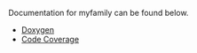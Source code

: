 Documentation for myfamily can be found below.

* [Doxygen](https://cgilliard.github.io/myfamily/html/index.html)
* [Code Coverage](https://cgilliard.github.io/myfamily/code_coverage.html)

